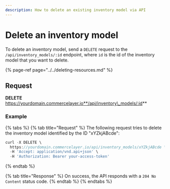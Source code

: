 ```yaml
---
description: How to delete an existing inventory model via API
---
```


# Delete an inventory model

To delete an inventory model, send a `DELETE` request to the `/api/inventory_models/:id` endpoint, where `id` is the id of the inventory model that you want to delete.

{% page-ref page="../../deleting-resources.md" %}

## Request

**DELETE** https://yourdomain.commercelayer.io**/api/inventory\_models/:id**

### Example

{% tabs %}
{% tab title="Request" %}
The following request tries to delete the inventory model identified by the ID "xYZkjABcde":

```javascript
curl -X DELETE \
  https://yourdomain.commercelayer.io/api/inventory_models/xYZkjABcde \
  -H 'Accept: application/vnd.api+json' \
  -H 'Authorization: Bearer your-access-token'
```
{% endtab %}

{% tab title="Response" %}
On success, the API responds with a `204 No Content` status code.
{% endtab %}
{% endtabs %}

